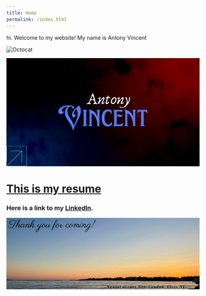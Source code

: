 ```yaml
---
title: Home
permalink: /index.html
---
```


hi. Welcome to my website! My name is Antony Vincent

![Octocat](https://github.githubassets.com/images/icons/emoji/octocat.png)

![Splash](assets/img/helloanto.png)

# [This is my resume](pages/resume.md)

### Here is a link to my [LinkedIn](https://www.linkedin.com/in/antony-vincent-a22a80129/).

![thankyouforcoming](assets/img/thank-you-sunset1.png)
